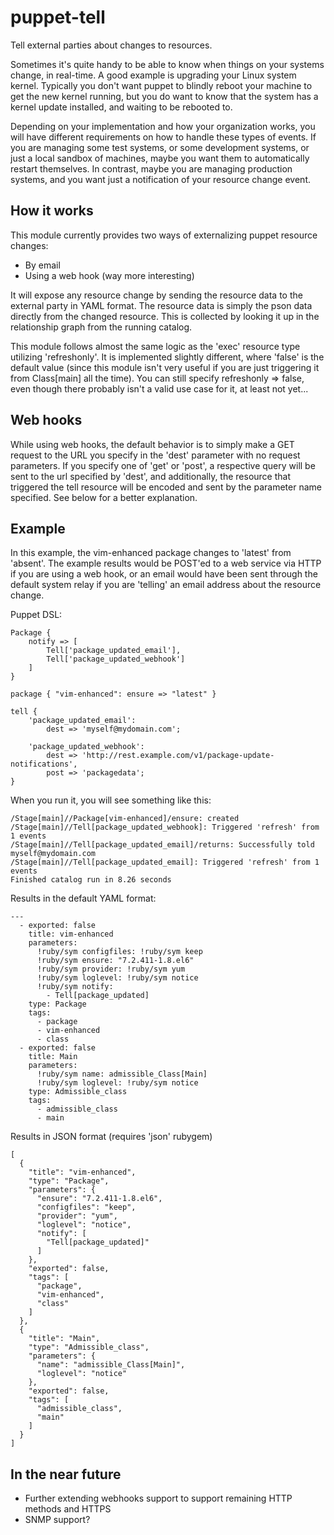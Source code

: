 puppet-tell
===========

Tell external parties about changes to resources.

Sometimes it's quite handy to be able to know when things on
your systems change, in real-time. A good example is upgrading
your Linux system kernel. Typically you don't want puppet to
blindly reboot your machine to get the new kernel running, but
you do want to know that the system has a kernel update
installed, and waiting to be rebooted to.

Depending on your implementation and how your organization works,
you will have different requirements on how to handle these
types of events. If you are managing some test systems, or some
development systems, or just a local sandbox of machines, maybe
you want them to automatically restart themselves. In contrast,
maybe you are managing production systems, and you want just a
notification of your resource change event.

How it works
------------

This module currently provides two ways of externalizing puppet
resource changes:

* By email
* Using a web hook (way more interesting)

It will expose any resource change by sending the resource data
to the external party in YAML format. The resource data is simply
the pson data directly from the changed resource. This is
collected by looking it up in the relationship graph from the
running catalog.

This module follows almost the same logic as the 'exec' resource
type utilizing 'refreshonly'. It is implemented slightly different,
where 'false' is the default value (since this module isn't very
useful if you are just triggering it from Class[main] all the time).
You can still specify refreshonly => false, even though there
probably isn't a valid use case for it, at least not yet...

Web hooks
---------

While using web hooks, the default behavior is to simply make a GET
request to the URL you specify in the 'dest' parameter with no
request parameters. If you specify one of 'get' or 'post', a
respective query will be sent to the url specified by 'dest', and
additionally, the resource that triggered the tell resource will be
encoded and sent by the parameter name specified. See below for a
better explanation.

Example
-------

In this example, the vim-enhanced package changes to 'latest'
from 'absent'. The example results would be POST'ed to a web service
via HTTP if you are using a web hook, or an email would have been
sent through the default system relay if you are 'telling' an email
address about the resource change.

Puppet DSL:

    Package {
        notify => [
            Tell['package_updated_email'],
            Tell['package_updated_webhook']
        ]
    }

    package { "vim-enhanced": ensure => "latest" }

    tell {
        'package_updated_email':
            dest => 'myself@mydomain.com';

        'package_updated_webhook':
            dest => 'http://rest.example.com/v1/package-update-notifications',
            post => 'packagedata';
    }

When you run it, you will see something like this:

    /Stage[main]//Package[vim-enhanced]/ensure: created
    /Stage[main]//Tell[package_updated_webhook]: Triggered 'refresh' from 1 events
    /Stage[main]//Tell[package_updated_email]/returns: Successfully told myself@mydomain.com
    /Stage[main]//Tell[package_updated_email]: Triggered 'refresh' from 1 events
    Finished catalog run in 8.26 seconds

Results in the default YAML format:

    ---
      - exported: false
        title: vim-enhanced
        parameters:
          !ruby/sym configfiles: !ruby/sym keep
          !ruby/sym ensure: "7.2.411-1.8.el6"
          !ruby/sym provider: !ruby/sym yum
          !ruby/sym loglevel: !ruby/sym notice
          !ruby/sym notify:
            - Tell[package_updated]
        type: Package
        tags:
          - package
          - vim-enhanced
          - class
      - exported: false
        title: Main
        parameters:
          !ruby/sym name: admissible_Class[Main]
          !ruby/sym loglevel: !ruby/sym notice
        type: Admissible_class
        tags:
          - admissible_class
          - main

Results in JSON format (requires 'json' rubygem)

    [
      {
        "title": "vim-enhanced",
        "type": "Package",
        "parameters": {
          "ensure": "7.2.411-1.8.el6",
          "configfiles": "keep",
          "provider": "yum",
          "loglevel": "notice",
          "notify": [
            "Tell[package_updated]"
          ]
        },
        "exported": false,
        "tags": [
          "package",
          "vim-enhanced",
          "class"
        ]
      },
      {
        "title": "Main",
        "type": "Admissible_class",
        "parameters": {
          "name": "admissible_Class[Main]",
          "loglevel": "notice"
        },
        "exported": false,
        "tags": [
          "admissible_class",
          "main"
        ]
      }
    ]

In the near future
------------------

* Further extending webhooks support to support remaining HTTP methods and HTTPS
* SNMP support?
